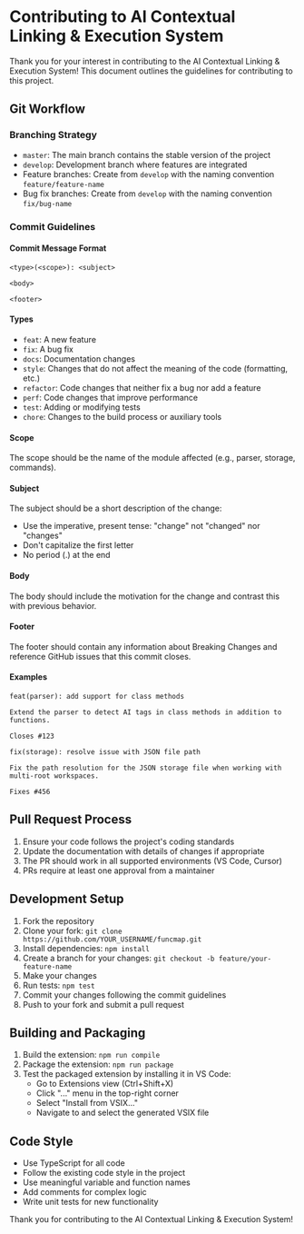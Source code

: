 # Contributing to AI Contextual Linking & Execution System

Thank you for your interest in contributing to the AI Contextual Linking & Execution System! This document outlines the guidelines for contributing to this project.

## Git Workflow

### Branching Strategy

- `master`: The main branch contains the stable version of the project
- `develop`: Development branch where features are integrated
- Feature branches: Create from `develop` with the naming convention `feature/feature-name`
- Bug fix branches: Create from `develop` with the naming convention `fix/bug-name`

### Commit Guidelines

#### Commit Message Format

```
<type>(<scope>): <subject>

<body>

<footer>
```

#### Types

- `feat`: A new feature
- `fix`: A bug fix
- `docs`: Documentation changes
- `style`: Changes that do not affect the meaning of the code (formatting, etc.)
- `refactor`: Code changes that neither fix a bug nor add a feature
- `perf`: Code changes that improve performance
- `test`: Adding or modifying tests
- `chore`: Changes to the build process or auxiliary tools

#### Scope

The scope should be the name of the module affected (e.g., parser, storage, commands).

#### Subject

The subject should be a short description of the change:
- Use the imperative, present tense: "change" not "changed" nor "changes"
- Don't capitalize the first letter
- No period (.) at the end

#### Body

The body should include the motivation for the change and contrast this with previous behavior.

#### Footer

The footer should contain any information about Breaking Changes and reference GitHub issues that this commit closes.

#### Examples

```
feat(parser): add support for class methods

Extend the parser to detect AI tags in class methods in addition to functions.

Closes #123
```

```
fix(storage): resolve issue with JSON file path

Fix the path resolution for the JSON storage file when working with multi-root workspaces.

Fixes #456
```

## Pull Request Process

1. Ensure your code follows the project's coding standards
2. Update the documentation with details of changes if appropriate
3. The PR should work in all supported environments (VS Code, Cursor)
4. PRs require at least one approval from a maintainer

## Development Setup

1. Fork the repository
2. Clone your fork: `git clone https://github.com/YOUR_USERNAME/funcmap.git`
3. Install dependencies: `npm install`
4. Create a branch for your changes: `git checkout -b feature/your-feature-name`
5. Make your changes
6. Run tests: `npm test`
7. Commit your changes following the commit guidelines
8. Push to your fork and submit a pull request

## Building and Packaging

1. Build the extension: `npm run compile`
2. Package the extension: `npm run package`
3. Test the packaged extension by installing it in VS Code:
   - Go to Extensions view (Ctrl+Shift+X)
   - Click "..." menu in the top-right corner
   - Select "Install from VSIX..."
   - Navigate to and select the generated VSIX file

## Code Style

- Use TypeScript for all code
- Follow the existing code style in the project
- Use meaningful variable and function names
- Add comments for complex logic
- Write unit tests for new functionality

Thank you for contributing to the AI Contextual Linking & Execution System! 